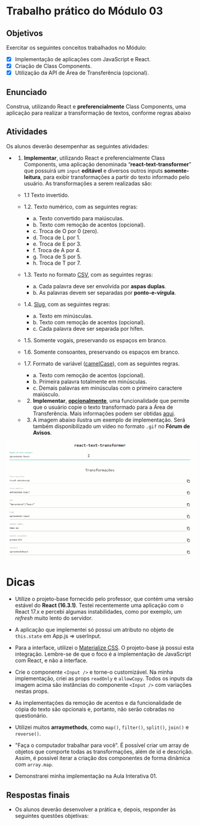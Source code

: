 # Trabalho prático do Módulo 03

## Objetivos

Exercitar os seguintes conceitos trabalhados no Módulo:

- [x] Implementação de aplicações com JavaScript e React.
- [x] Criação de Class Components.
- [x] Utilização da API de Área de Transferência (opcional).

## Enunciado

Construa, utilizando React e **preferencialmente** Class Components, uma aplicação para realizar a transformação de textos, conforme regras abaixo

## Atividades

Os alunos deverão desempenhar as seguintes atividades:

- 1. **Implementar**, utilizando React e preferencialmente Class Components, uma aplicação denominada “**react-text-transformer**” que possuirá um `input` **editável** e diversos outros inputs **somente-leitura**, para exibir transformações a partir do texto informado pelo usuário. As transformações a serem realizadas são:

  - 1.1 Texto invertido.

  - 1.2. Texto numérico, com as seguintes regras:

    - a. Texto convertido para maiúsculas.
    - b. Texto com remoção de acentos (opcional).
    - c. Troca de O por 0 (zero).
    - d. Troca de L por 1.
    - e. Troca de E por 3.
    - f. Troca de A por 4.
    - g. Troca de S por 5.
    - h. Troca de T por 7.

  - 1.3. Texto no formato [CSV](https://rockcontent.com/br/blog/csv/), com as seguintes regras:

    - a. Cada palavra deve ser envolvida por **aspas duplas**.
    - b. As palavras devem ser separadas por **ponto-e-vírgula**.

  - 1.4. [Slug](https://rockcontent.com/br/blog/slug/), com as seguintes regras:

    - a. Texto em minúsculas.
    - b. Texto com remoção de acentos (opcional).
    - c. Cada palavra deve ser separada por hífen.

  - 1.5. Somente vogais, preservando os espaços em branco.

  - 1.6. Somente consoantes, preservando os espaços em branco.

  - 1.7. Formato de variável ([camelCase](https://pt.wikipedia.org/wiki/CamelCase)), com as seguintes regras.

    - a. Texto com remoção de acentos (opcional).
    - b. Primeira palavra totalmente em minúsculas.
    - c. Demais palavras em minúsculas com o primeiro caractere maiúsculo.

  - 2. **Implementar**, **<u>opcionalmente</u>**, uma funcionalidade que permite que o usuário copie o texto transformado para a Área de Transferência. Mais informações podem ser obtidas [aqui](https://www.w3schools.com/howto/howto_js_copy_clipboard.asp).

  - 3. A imagem abaixo ilustra um exemplo de implementação. Será também disponibilizado um vídeo no formato `.gif` no **Fórum de Avisos**.

<p aling="center">
  <img src="./img/trabalho-pratico-react-2.gif"/>
</p>

# Dicas

- Utilize o projeto-base fornecido pelo professor, que contém uma versão estável do **React (16.3.1)**. Testei recentemente uma aplicação com o React 17.x e percebi algumas instabilidades, como por exemplo, um _refresh_ muito lento do servidor.

- A aplicação que implementei só possui um atributo no objeto de `this.state` em App.js => userInput.

- Para a interface, utilizei o [Materialize CSS](https://materializecss.com/). O projeto-base já possui esta integração. Lembre-se de que o foco é a implementação de JavaScript com React, e não a interface.

- Crie o componente `<Input />` e torne-o customizável. Na minha implementação, criei as props `readOnly` e `allowCopy`. Todos os inputs da imagem acima são instâncias do componente `<Input />` com variações nestas props.

- As implementações da remoção de acentos e da funcionalidade de cópia do texto são opcionais e, portanto, não serão cobradas no questionário.

- Utilizei muitos **arraymethods**, como `map()`, `filter()`, `split()`, `join()` e `reverse()`.

- "Faça o computador trabalhar para você". É possível criar um array de objetos que comporte todas as transformações, além de id e descrição. Assim, é possível iterar a criação dos componentes de forma dinâmica com `array.map`.

- Demonstrarei minha implementação na Aula Interativa 01.

## Respostas finais

- Os alunos deverão desenvolver a prática e, depois, responder às seguintes questões objetivas:
